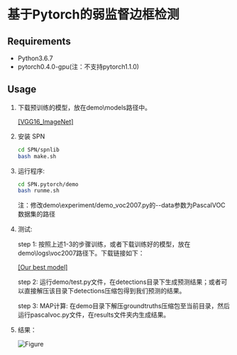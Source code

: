 # 基于Pytorch的弱监督边框检测

## Requirements
* Python3.6.7
* pytorch0.4.0-gpu(注：不支持pytorch1.1.0)

## Usage
1. 下载预训练的模型，放在demo\models路径中。

    [[VGG16_ImageNet]](https://cloud.tsinghua.edu.cn/smart-link/66ab7d4c-7d6e-4e7b-8e1b-6d73a4c59878/)



2. 安装 SPN
    ```bash
    cd SPN/spnlib
    bash make.sh
    ```

3. 运行程序: 
    ```bash
    cd SPN.pytorch/demo
    bash runme.sh
    ```
    注：修改demo\experiment/demo_voc2007.py的--data参数为PascalVOC数据集的路径
4. 测试:
    

    step 1: 按照上述1-3的步骤训练，或者下载训练好的模型，放在demo\logs\voc2007路径下。下载链接如下：

    [[Our best model]](https://cloud.tsinghua.edu.cn/smart-link/ea661822-d290-4a43-adaa-2a55ce0badae/)

    step 2: 运行demo/test.py文件，在detections目录下生成预测结果；或者可以直接解压该目录下detections压缩包得到我们预测的结果。

    step 3: MAP计算: 在demo目录下解压groundtruths压缩包至当前目录，然后运行pascalvoc.py文件，在results文件夹内生成结果。


5. 结果：

    ![Figure](results.png)
